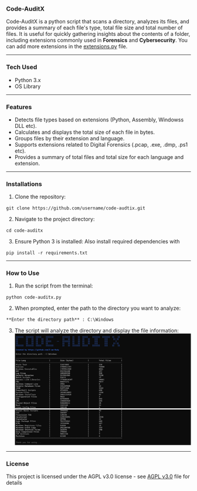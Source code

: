 ### Code-AuditX

Code-AuditX is a python script that scans a directory, analyzes its files, and provides a summary of each file's type, total file size and total number of files. It is useful for quickly gathering insights about the contents of a folder, including extensions commonly used in **Forensics** and **Cybersecurity**. You can add more extensions in the [extensions.py](https://github.com/I-am-Rudy/code-auditx/blob/main/extensions.py) file.

---------------------------------------------------

### Tech Used

- Python 3.x
- OS Library

---------------------------------------------------

### Features

- Detects file types based on extensions (Python, Assembly, Windowss DLL etc).
- Calculates and displays the total size of each file in bytes.
- Groups files by their extension and language.
- Supports extensions related to Digital Forensics (.pcap, .exe, .dmp, .ps1 etc).
- Provides a summary of total files and total size for each language and extension.

---------------------------------------------------

### Installations

1. Clone the repository:
````
git clone https://github.com/username/code-audtix.git
````

2. Navigate to the project directory:
````
cd code-auditx
````

3. Ensure Python 3 is installed:
Also install required dependencies with
````
pip install -r requirements.txt
````

---------------------------------------------------

### How to Use

1. Run the script from the terminal:
````
python code-auditx.py
````

2. When prompted, enter the path to the directory you want to analyze:
````
**Enter the directory path** : C:\Windows
````

3. The script will analyze the directory and display the file information:
![Example Output 1](https://github.com/I-am-Rudy/code-auditx/blob/main/1.png)
![Example Output 2](https://github.com/I-am-Rudy/code-auditx/blob/main/2.png)

---------------------------------------------------

### License

This project is licensed under the AGPL v3.0 license - see [AGPL v3.0](https://www.gnu.org/licenses/agpl-3.0.en.html) file for details

